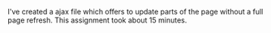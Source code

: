 I've created a ajax file which offers to update parts of the page without a full page refresh. This assignment took about 15 minutes.